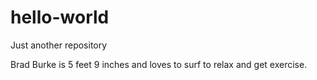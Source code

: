 # hello-world
Just another repository

Brad Burke is 5 feet 9 inches and loves to surf to relax and get exercise.
